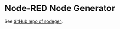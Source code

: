 # Node-RED Node Generator 

See [GitHub repo of nodegen](https://github.com/node-red/node-red-nodegen).